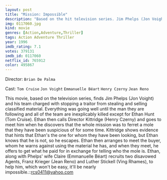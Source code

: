 ```yaml
---
layout: post
title: "Mission: Impossible"
description: "Based on the hit television series. Jim Phelps (Jon Voight) was sent to Prague for a mission to prevent the theft of classified material. His wife Claire (Emmanuelle Béart) and his trusted partner Ethan Hunt (Tom Cruise) were members of Phelps' team. Unfortunately, something went horribly wrong and the mission failed, leaving Ethan Hunt the seemingly lone survivor. After he reported the failed mission, Kittridge (Henry Czerny), the head of the agency, suspects Ethan of being the culprit for the failed .."
img: 0117060.jpg
kind: movie
genres: [Action,Adventure,Thriller]
tags: Action Adventure Thriller 
year: 1996
imdb_rating: 7.1
votes: 379131
imdb_id: 0117060
netflix_id: 765912
color: 495867
---
```

Director: `Brian De Palma`  

Cast: `Tom Cruise` `Jon Voight` `Emmanuelle Béart` `Henry Czerny` `Jean Reno` 

This movie, based on the television series, finds Jim Phelps (Jon Voight) and his team charged with stopping a traitor from stealing and selling classified material. Everything was going well until the man they are following and all of the team are inexplicably killed except for Ethan Hunt (Tom Cruise). Ethan then calls Director Kittridge (Henry Czerny) and goes to meet him when he discovers that the whole mission was to ferret a mole that they have been suspicious of for some time. Kittridge shows evidence that hints that Ethan's the one for whom they have been looking, but Ethan knows that he is not, so he escapes. Ethan then arranges to meet the buyer, whom he warns against using the material he has, and when they meet, he offers to get what he paid for in exchange for telling who the mole is. Ethan, along with Phelps' wife Claire (Emmanuelle Béart) recruits two disavowed Agents, Franz Krieger (Jean Reno) and Luther Stickell (Ving Rhames), to help him, which won't be easy, it'll be nearly impossible.::rcs0411@yahoo.com